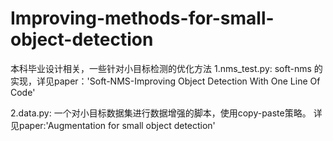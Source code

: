 # Improving-methods-for-small-object-detection
本科毕业设计相关，一些针对小目标检测的优化方法
1.nms_test.py:
    soft-nms 的实现，详见paper：'Soft-NMS-Improving Object Detection With One Line Of Code'
    

2.data.py:
    一个对小目标数据集进行数据增强的脚本，使用copy-paste策略。
    详见paper:'Augmentation for small object detection'

